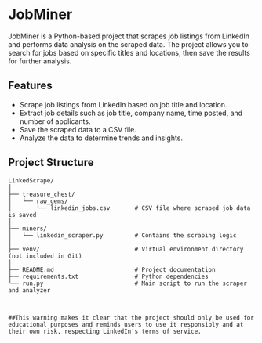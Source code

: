 # JobMiner

JobMiner is a Python-based project that scrapes job listings from LinkedIn and performs data analysis on the scraped data. The project allows you to search for jobs based on specific titles and locations, then save the results for further analysis.

## Features

- Scrape job listings from LinkedIn based on job title and location.
- Extract job details such as job title, company name, time posted, and number of applicants.
- Save the scraped data to a CSV file.
- Analyze the data to determine trends and insights.

## Project Structure

```plaintext
LinkedScrape/
│
├── treasure_chest/
│   └── raw_gems/
│       └── linkedin_jobs.csv       # CSV file where scraped job data is saved
│
├── miners/
│   └── linkedin_scraper.py         # Contains the scraping logic
│
├── venv/                           # Virtual environment directory (not included in Git)
│
├── README.md                       # Project documentation
├── requirements.txt                # Python dependencies
└── run.py                          # Main script to run the scraper and analyzer



##This warning makes it clear that the project should only be used for educational purposes and reminds users to use it responsibly and at their own risk, respecting LinkedIn's terms of service.
```
